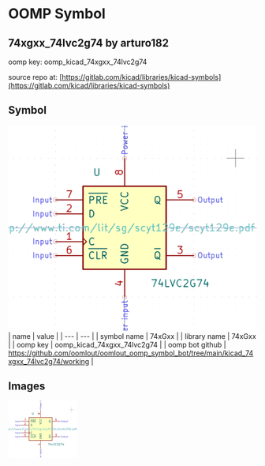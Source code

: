 # OOMP Symbol  
## 74xgxx_74lvc2g74  by arturo182  
  
oomp key: oomp_kicad_74xgxx_74lvc2g74  
  
source repo at: [https://gitlab.com/kicad/libraries/kicad-symbols](https://gitlab.com/kicad/libraries/kicad-symbols)  
## Symbol  
  
[![working.png](working_600.png)](working.png)  
| name | value | 
| --- | --- | 
| symbol name | 74xGxx | 
| library name | 74xGxx | 
| oomp key | oomp_kicad_74xgxx_74lvc2g74 | 
| oomp bot github | https://github.com/oomlout/oomlout_oomp_symbol_bot/tree/main/kicad_74xgxx_74lvc2g74/working | 
## Images  
  
[![working.png](working_140.png)](working.png)  
